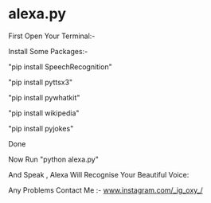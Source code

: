 # alexa.py

First Open Your Terminal:-

Install Some Packages:-

"pip install SpeechRecognition"

"pip install pyttsx3"

"pip install pywhatkit"

"pip install wikipedia"

"pip install pyjokes"

Done

Now Run "python alexa.py"

And Speak , Alexa Will Recognise Your Beautiful Voice:

Any Problems Contact Me :- www.instagram.com/_ig_oxy_/
